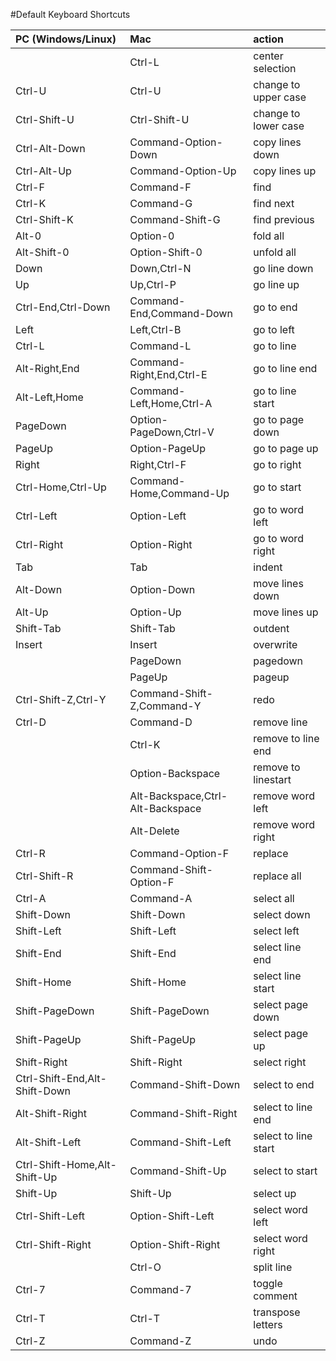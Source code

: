#Default Keyboard Shortcuts

| PC (Windows/Linux)             | Mac                            | action                         |
|:-------------------------------|:-------------------------------|:-------------------------------|
|                                | Ctrl-L                         | center selection               |
| Ctrl-U                         | Ctrl-U                         | change to upper case           |
| Ctrl-Shift-U                   | Ctrl-Shift-U                   | change to lower case           |
| Ctrl-Alt-Down                  | Command-Option-Down            | copy lines down                |
| Ctrl-Alt-Up                    | Command-Option-Up              | copy lines up                  |
| Ctrl-F                         | Command-F                      | find                           |
| Ctrl-K                         | Command-G                      | find next                      |
| Ctrl-Shift-K                   | Command-Shift-G                | find previous                  |
| Alt-0                          | Option-0                       | fold all                       |
| Alt-Shift-0                    | Option-Shift-0                 | unfold all                     |
| Down                           | Down,Ctrl-N                    | go line down                   |
| Up                             | Up,Ctrl-P                      | go line up                     |
| Ctrl-End,Ctrl-Down             | Command-End,Command-Down       | go to end                      |
| Left                           | Left,Ctrl-B                    | go to left                     |
| Ctrl-L                         | Command-L                      | go to line                     |
| Alt-Right,End                  | Command-Right,End,Ctrl-E       | go to line end                 |
| Alt-Left,Home                  | Command-Left,Home,Ctrl-A       | go to line start               |
| PageDown                       | Option-PageDown,Ctrl-V         | go to page down                |
| PageUp                         | Option-PageUp                  | go to page up                  |
| Right                          | Right,Ctrl-F                   | go to right                    |
| Ctrl-Home,Ctrl-Up              | Command-Home,Command-Up        | go to start                    |
| Ctrl-Left                      | Option-Left                    | go to word left                |
| Ctrl-Right                     | Option-Right                   | go to word right               |
| Tab                            | Tab                            | indent                         |
| Alt-Down                       | Option-Down                    | move lines down                |
| Alt-Up                         | Option-Up                      | move lines up                  |
| Shift-Tab                      | Shift-Tab                      | outdent                        |
| Insert                         | Insert                         | overwrite                      |
|                                | PageDown                       | pagedown                       |
|                                | PageUp                         | pageup                         |
| Ctrl-Shift-Z,Ctrl-Y            | Command-Shift-Z,Command-Y      | redo                           |
| Ctrl-D                         | Command-D                      | remove line                    |
|                                | Ctrl-K                         | remove to line end             |
|                                | Option-Backspace               | remove to linestart            |
|                                | Alt-Backspace,Ctrl-Alt-Backspace | remove word left               |
|                                | Alt-Delete                     | remove word right              |
| Ctrl-R                         | Command-Option-F               | replace                        |
| Ctrl-Shift-R                   | Command-Shift-Option-F         | replace all                    |
| Ctrl-A                         | Command-A                      | select all                     |
| Shift-Down                     | Shift-Down                     | select down                    |
| Shift-Left                     | Shift-Left                     | select left                    |
| Shift-End                      | Shift-End                      | select line end                |
| Shift-Home                     | Shift-Home                     | select line start              |
| Shift-PageDown                 | Shift-PageDown                 | select page down               |
| Shift-PageUp                   | Shift-PageUp                   | select page up                 |
| Shift-Right                    | Shift-Right                    | select right                   |
| Ctrl-Shift-End,Alt-Shift-Down  | Command-Shift-Down             | select to end                  |
| Alt-Shift-Right                | Command-Shift-Right            | select to line end             |
| Alt-Shift-Left                 | Command-Shift-Left             | select to line start           |
| Ctrl-Shift-Home,Alt-Shift-Up   | Command-Shift-Up               | select to start                |
| Shift-Up                       | Shift-Up                       | select up                      |
| Ctrl-Shift-Left                | Option-Shift-Left              | select word left               |
| Ctrl-Shift-Right               | Option-Shift-Right             | select word right              |
|                                | Ctrl-O                         | split line                     |
| Ctrl-7                         | Command-7                      | toggle comment                 |
| Ctrl-T                         | Ctrl-T                         | transpose letters              |
| Ctrl-Z                         | Command-Z                      | undo                           |